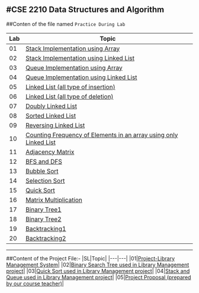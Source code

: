 #CSE 2210 Data Structures and Algorithm
---
##Conten of the file named `Practice During Lab`

|Lab| Topic|
|---|---|
|01|[Stack Implementation using Array](https://github.com/zaman-37/CSE-2210-Data-Structures-and-Algorithm-/blob/main/Practice%20During%20Lab/lab3a_stack_implementation.cpp "Stack")|
|02|[Stack Implementation using Linked List](https://github.com/zaman-37/CSE-2210-Data-Structures-and-Algorithm-/blob/main/Practice%20During%20Lab/lab3a_stack_implementation_using_linked_list.cpp "Stack")|
|03|[Queue Implementation using Array](https://github.com/zaman-37/CSE-2210-Data-Structures-and-Algorithm-/blob/main/Practice%20During%20Lab/lab3b_queue_implementation.cpp "Queue")|
|04|[Queue Implementation using Linked List](https://github.com/zaman-37/CSE-2210-Data-Structures-and-Algorithm-/blob/main/Practice%20During%20Lab/lab3b_queue_implementation2_using_linked_list.cpp "Queue")|
|05|[Linked List (all type of insertion)](https://github.com/zaman-37/CSE-2210-Data-Structures-and-Algorithm-/blob/main/Practice%20During%20Lab/lab4_linked_list_imp.cpp "Linked List")|
|06|[Linked List (all type of deletion)](https://github.com/zaman-37/CSE-2210-Data-Structures-and-Algorithm-/blob/main/Practice%20During%20Lab/lab5_linked_list2_Node_deletion.cpp "linked list")|
|07|[Doubly Linked List](https://github.com/zaman-37/CSE-2210-Data-Structures-and-Algorithm-/blob/main/Practice%20During%20Lab/lab5a_implementing_doubly_linked_list.cpp "linked list")|
|08|[Sorted Linked List](https://github.com/zaman-37/CSE-2210-Data-Structures-and-Algorithm-/blob/main/Practice%20During%20Lab/lab5a_implemting_sorted_linked_list.cpp "linked list")|
|09|[Reversing Linked List](https://github.com/zaman-37/CSE-2210-Data-Structures-and-Algorithm-/blob/main/Practice%20During%20Lab/lab5b_reverse_linked_list.cpp "Linked list")|
|10|[Counting Frequency of Elements in an array using only Linked List](https://github.com/zaman-37/CSE-2210-Data-Structures-and-Algorithm-/blob/main/Practice%20During%20Lab/lab5c_counting_frequency_of_list_eleemnt.cpp "linked list")|
|11|[Adjacency Matrix](https://github.com/zaman-37/CSE-2210-Data-Structures-and-Algorithm-/blob/main/Practice%20During%20Lab/lab6a_adjacency_matrix.cpp "graph")|
|12|[BFS and DFS](https://github.com/zaman-37/CSE-2210-Data-Structures-and-Algorithm-/blob/main/Practice%20During%20Lab/lab6b_bfs_and_dfs.cpp "graph")|
|13|[Bubble Sort](https://github.com/zaman-37/CSE-2210-Data-Structures-and-Algorithm-/blob/main/Practice%20During%20Lab/lab7a_boubble_sort.cpp "sorting")|
|14|[Selection Sort](https://github.com/zaman-37/CSE-2210-Data-Structures-and-Algorithm-/blob/main/Practice%20During%20Lab/lab7d_selection_sort.cpp "sorting")|
|15|[Quick Sort](https://github.com/zaman-37/CSE-2210-Data-Structures-and-Algorithm-/blob/main/Practice%20During%20Lab/lab7b_quick_sort_practice.cpp "sorting")|
|16|[Matrix Multiplication](https://github.com/zaman-37/CSE-2210-Data-Structures-and-Algorithm-/blob/main/Practice%20During%20Lab/lab7c_matrix_multiplication.cpp)|
|17|[Binary Tree1](https://github.com/zaman-37/CSE-2210-Data-Structures-and-Algorithm-/blob/main/Practice%20During%20Lab/lab8_tree.cpp "tree")|
|18|[Binary Tree2](https://github.com/zaman-37/CSE-2210-Data-Structures-and-Algorithm-/blob/main/Practice%20During%20Lab/lab8a_Binary_Tree2.cpp "tree")|
|19|[Backtracking1](https://github.com/zaman-37/CSE-2210-Data-Structures-and-Algorithm-/blob/main/Practice%20During%20Lab/lab9_backtracking.cpp "backtracking")|
|20|[Backtracking2](https://github.com/zaman-37/CSE-2210-Data-Structures-and-Algorithm-/blob/main/Practice%20During%20Lab/lab8a_back_tracking.cpp "backtracking")|


---
##Content of the Project File:-
|SL|Topic|
|---|---|
|01|[Project-Library Management System](https://github.com/zaman-37/CSE-2210-Data-Structures-and-Algorithm-/blob/main/Project%20-%20Library%20Management%20System/1_main_code.cpp)| 
|02|[Binary Search Tree used in Library Management project](https://github.com/zaman-37/CSE-2210-Data-Structures-and-Algorithm-/blob/main/Project%20-%20Library%20Management%20System/4_binary_search_tree.cpp)|
|03|[Quick Sort used in Library Management project](https://github.com/zaman-37/CSE-2210-Data-Structures-and-Algorithm-/blob/main/Project%20-%20Library%20Management%20System/5_quick_sort.cpp)|
|04|[Stack and Queue used in Library Management project](https://github.com/zaman-37/CSE-2210-Data-Structures-and-Algorithm-/blob/main/Project%20-%20Library%20Management%20System/6_Stack_and_queue.cpp)|
|05|[Project Proposal (prepared by our course teacher)](https://github.com/shahidul034/Data-Structures-and-Algorithm-Tutorial/blob/main/lecture/open_ended_project3.md)|

